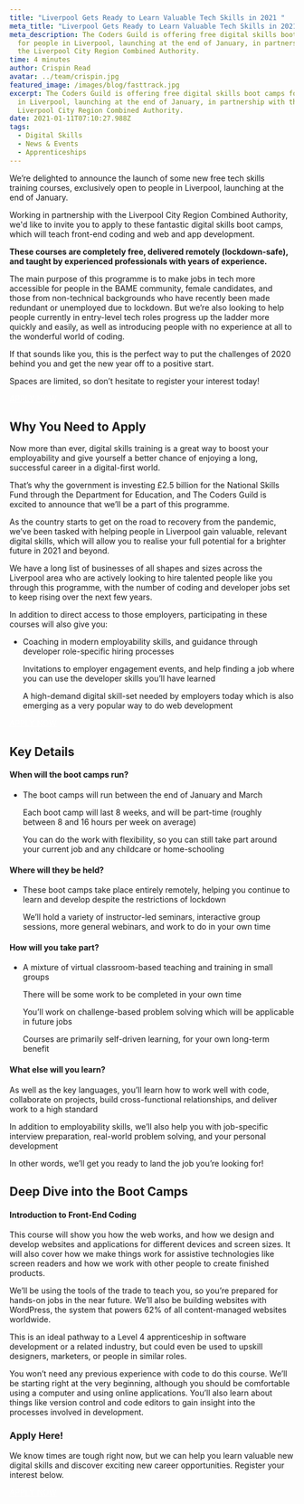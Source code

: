 ```yaml
---
title: "Liverpool Gets Ready to Learn Valuable Tech Skills in 2021 "
meta_title: "Liverpool Gets Ready to Learn Valuable Tech Skills in 2021 "
meta_description: The Coders Guild is offering free digital skills boot camps
  for people in Liverpool, launching at the end of January, in partnership with
  the Liverpool City Region Combined Authority.
time: 4 minutes
author: Crispin Read
avatar: ../team/crispin.jpg
featured_image: /images/blog/fasttrack.jpg
excerpt: The Coders Guild is offering free digital skills boot camps for people
  in Liverpool, launching at the end of January, in partnership with the
  Liverpool City Region Combined Authority.
date: 2021-01-11T07:10:27.988Z
tags:
  - Digital Skills
  - News & Events
  - Apprenticeships
---
```

We’re delighted to announce the launch of some new free tech skills training courses, exclusively open to people in Liverpool, launching at the end of January.

Working in partnership with the Liverpool City Region Combined Authority, we'd like to invite you to apply to these fantastic digital skills boot camps, which will teach front-end coding and web and app development. 

**These courses are completely free, delivered remotely (lockdown-safe), and taught by experienced professionals with years of experience.**

The main purpose of this programme is to make jobs in tech more accessible for people in the BAME community, female candidates, and those from non-technical backgrounds who have recently been made redundant or unemployed due to lockdown. But we’re also looking to help people currently in entry-level tech roles progress up the ladder more quickly and easily, as well as introducing people with no experience at all to the wonderful world of coding.

If that sounds like you, this is the perfect way to put the challenges of 2020 behind you and get the new year off to a positive start.

Spaces are limited, so don’t hesitate to register your interest today!  

<p><a href="https://lcr-front-end.tcg.camp/apply/" class="mt-auto inline-block py-2 px-4 bg-blue-200 text-white text-md font-bold font-heading rounded text-white" style="color: white">APPLY NOW <i class="align-middle ml-2 text-white fas fa-angle-right text-md leading-md" aria-hidden="true"></i></a></p>

## Why You Need to Apply

Now more than ever, digital skills training is a great way to boost your employability and give yourself a better chance of enjoying a long, successful career in a digital-first world.

That’s why the government is investing £2.5 billion for the National Skills Fund through the Department for Education, and The Coders Guild is excited to announce that we’ll be a part of this programme.

As the country starts to get on the road to recovery from the pandemic, we’ve been tasked with helping people in Liverpool gain valuable, relevant digital skills, which will allow you to realise your full potential for a brighter future in 2021 and beyond.

We have a long list of businesses of all shapes and sizes across the Liverpool area who are actively looking to hire talented people like you through this programme, with the number of coding and developer jobs set to keep rising over the next few years.

In addition to direct access to those employers, participating in these courses will also give you:

* Coaching in modern employability skills, and guidance through developer role-specific hiring processes

  Invitations to employer engagement events, and help finding a job where you can use the developer skills you’ll have learned

  A high-demand digital skill-set needed by employers today which is also emerging as a very popular way to do web development

<p><a href="https://lcr-front-end.tcg.camp/apply/" class="mt-auto inline-block py-2 px-4 bg-blue-200 text-white text-md font-bold font-heading rounded text-white" style="color: white">APPLY NOW <i class="align-middle ml-2 text-white fas fa-angle-right text-md leading-md" aria-hidden="true"></i></a></p>

## Key Details

#### When will the boot camps run?

* The boot camps will run between the end of January and March 

  Each boot camp will last 8 weeks, and will be part-time (roughly between 8 and 16 hours per week on average)

  You can do the work with flexibility, so you can still take part around your current job and any childcare or home-schooling 

#### Where will they be held?

* These boot camps take place entirely remotely, helping you continue to learn and develop despite the restrictions of lockdown

  We’ll hold a variety of instructor-led seminars, interactive group sessions, more general webinars, and work to do in your own time

#### How will you take part?

* A mixture of virtual classroom-based teaching and training in small groups 

  There will be some work to be completed in your own time

  You’ll work on challenge-based problem solving which will be applicable in future jobs

  Courses are primarily self-driven learning, for your own long-term benefit

#### What else will you learn?

As well as the key languages, you’ll learn how to work well with code, collaborate on projects, build cross-functional relationships, and deliver work to a high standard

In addition to employability skills, we’ll also help you with job-specific interview preparation, real-world problem solving, and your personal development

In other words, we’ll get you ready to land the job you’re looking for!

## Deep Dive into the Boot Camps 

#### Introduction to Front-End Coding 

This course will show you how the web works, and how we design and develop websites and applications for different devices and screen sizes. It will also cover how we make things work for assistive technologies like screen readers and how we work with other people to create finished products. 

We’ll be using the tools of the trade to teach you, so you’re prepared for hands-on jobs in the near future. We’ll also be building websites with WordPress, the system that powers 62% of all content-managed websites worldwide.

This is an ideal pathway to a Level 4 apprenticeship in software development or a related industry, but could even be used to upskill designers, marketers, or people in similar roles.

You won’t need any previous experience with code to do this course. We’ll be starting right at the very beginning, although you should be comfortable using a computer and using online applications. You’ll also learn about things like version control and code editors to gain insight into the processes involved in development. 
<!--
#### Web and App Development with JavaScript and APIs 

The ability to build websites and applications using the JAMStack is something that is in high demand among employers right now, and that demand is only set to continue rising over the next few years. 

With that in mind, this course is ideal for anyone with a basic knowledge of HTML and CSS looking to embrace the future of coding and move forward into a more successful career.

“JAMstack is an architecture designed to make the web faster, more secure, and easier to scale. It builds on many of the tools and workflows which developers love, and which bring maximum productivity.”

On this course, we’ll be recapping the fundamentals of HTML and CSS, as well as teaching accessibility and responsive design principles. We’ll also be looking at how to solve problems with JavaScript, and explore the tools and frameworks which you’ll use to master the skills of modern development.

This is a course for people wanting to move to progress from beginner status coding to launch an exciting new career. Whether you’re just getting started and have dabbled in HTML and CSS before, or are already working in a basic developer role in different languages, this is a great opportunity to learn valuable new skills fast.
-->
### Apply Here!

We know times are tough right now, but we can help you learn valuable new digital skills and discover exciting new career opportunities. Register your interest below. 

<p><a href="https://lcr-front-end.tcg.camp/apply/" class="mt-auto inline-block py-2 px-4 bg-blue-200 text-white text-md font-bold font-heading rounded text-white" style="color: white">APPLY NOW <i class="align-middle ml-2 text-white fas fa-angle-right text-md leading-md" aria-hidden="true"></i></a></p>